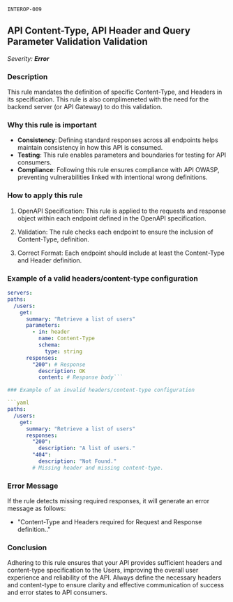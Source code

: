 `INTEROP-009`

## API Content-Type, API Header and Query Parameter Validation Validation

_Severity: **Error**_

### Description

This rule mandates the definition of specific Content-Type, and Headers  in its specification. This rule is also complimeneted with the need for the backend server (or API Gateway) to do this validation.

### Why this rule is important

- **Consistency**: Defining standard responses across all endpoints helps maintain consistency in how this API is consumed.
- **Testing**: This rule enables parameters and boundaries for testing for API consumers.
- **Compliance**: Following this rule ensures compliance with API OWASP, preventing vulnerabilities linked with intentional wrong definitions.

### How to apply this rule

1. OpenAPI Specification:
   This rule is applied to the requests and response object within each endpoint defined in the OpenAPI specification.

2. Validation:
   The rule checks each endpoint to ensure the inclusion of Content-Type, definition.

3. Correct Format:
   Each endpoint should include at least the Content-Type and Header definition.

### Example of a valid headers/content-type configuration

```yaml
servers:
paths:
  /users:
    get:
      summary: "Retrieve a list of users"
      parameters:
        - in: header
          name: Content-Type
          schema:
            type: string
      responses:
        "200": # Response
          description: OK
          content: # Response body```

### Example of an invalid headers/content-type configuration

```yaml
paths:
  /users:
    get:
      summary: "Retrieve a list of users"
      responses:
        "200":
          description: "A list of users."
        "404":
          description: "Not Found."
        # Missing header and missing content-type.
```

### Error Message

If the rule detects missing required responses, it will generate an error message as follows:

- "Content-Type and Headers required for Request and Response definition.."

### Conclusion

Adhering to this rule ensures that your API provides sufficient headers and content-type specification to the Users, improving the overall user experience and reliability of the API. Always define the necessary headers and content-type to ensure clarity and effective communication of success and error states to API consumers.
